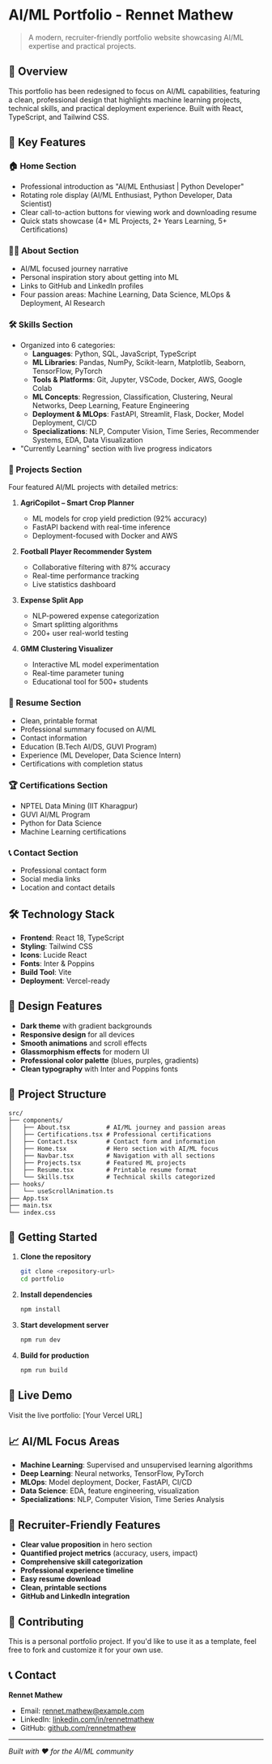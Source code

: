 # AI/ML Portfolio - Rennet Mathew

> A modern, recruiter-friendly portfolio website showcasing AI/ML expertise and practical projects.

## 🚀 Overview

This portfolio has been redesigned to focus on AI/ML capabilities, featuring a clean, professional design that highlights machine learning projects, technical skills, and practical deployment experience. Built with React, TypeScript, and Tailwind CSS.

## 🎯 Key Features

### 🏠 Home Section
- Professional introduction as "AI/ML Enthusiast | Python Developer"
- Rotating role display (AI/ML Enthusiast, Python Developer, Data Scientist)
- Clear call-to-action buttons for viewing work and downloading resume
- Quick stats showcase (4+ ML Projects, 2+ Years Learning, 5+ Certifications)

### 👨‍💻 About Section
- AI/ML focused journey narrative
- Personal inspiration story about getting into ML
- Links to GitHub and LinkedIn profiles
- Four passion areas: Machine Learning, Data Science, MLOps & Deployment, AI Research

### 🛠️ Skills Section
- Organized into 6 categories:
  - **Languages**: Python, SQL, JavaScript, TypeScript
  - **ML Libraries**: Pandas, NumPy, Scikit-learn, Matplotlib, Seaborn, TensorFlow, PyTorch
  - **Tools & Platforms**: Git, Jupyter, VSCode, Docker, AWS, Google Colab
  - **ML Concepts**: Regression, Classification, Clustering, Neural Networks, Deep Learning, Feature Engineering
  - **Deployment & MLOps**: FastAPI, Streamlit, Flask, Docker, Model Deployment, CI/CD
  - **Specializations**: NLP, Computer Vision, Time Series, Recommender Systems, EDA, Data Visualization
- "Currently Learning" section with live progress indicators

### 🚀 Projects Section
Four featured AI/ML projects with detailed metrics:

1. **AgriCopilot – Smart Crop Planner**
   - ML models for crop yield prediction (92% accuracy)
   - FastAPI backend with real-time inference
   - Deployment-focused with Docker and AWS

2. **Football Player Recommender System**
   - Collaborative filtering with 87% accuracy
   - Real-time performance tracking
   - Live statistics dashboard

3. **Expense Split App**
   - NLP-powered expense categorization
   - Smart splitting algorithms
   - 200+ user real-world testing

4. **GMM Clustering Visualizer**
   - Interactive ML model experimentation
   - Real-time parameter tuning
   - Educational tool for 500+ students

### 📄 Resume Section
- Clean, printable format
- Professional summary focused on AI/ML
- Contact information
- Education (B.Tech AI/DS, GUVI Program)
- Experience (ML Developer, Data Science Intern)
- Certifications with completion status

### 🏆 Certifications Section
- NPTEL Data Mining (IIT Kharagpur)
- GUVI AI/ML Program
- Python for Data Science
- Machine Learning certifications

### 📞 Contact Section
- Professional contact form
- Social media links
- Location and contact details

## 🛠️ Technology Stack

- **Frontend**: React 18, TypeScript
- **Styling**: Tailwind CSS
- **Icons**: Lucide React
- **Fonts**: Inter & Poppins
- **Build Tool**: Vite
- **Deployment**: Vercel-ready

## 🎨 Design Features

- **Dark theme** with gradient backgrounds
- **Responsive design** for all devices
- **Smooth animations** and scroll effects
- **Glassmorphism effects** for modern UI
- **Professional color palette** (blues, purples, gradients)
- **Clean typography** with Inter and Poppins fonts

## 📁 Project Structure

```
src/
├── components/
│   ├── About.tsx          # AI/ML journey and passion areas
│   ├── Certifications.tsx # Professional certifications
│   ├── Contact.tsx        # Contact form and information
│   ├── Home.tsx           # Hero section with AI/ML focus
│   ├── Navbar.tsx         # Navigation with all sections
│   ├── Projects.tsx       # Featured ML projects
│   ├── Resume.tsx         # Printable resume format
│   └── Skills.tsx         # Technical skills categorized
├── hooks/
│   └── useScrollAnimation.ts
├── App.tsx
├── main.tsx
└── index.css
```

## 🚀 Getting Started

1. **Clone the repository**
   ```bash
   git clone <repository-url>
   cd portfolio
   ```

2. **Install dependencies**
   ```bash
   npm install
   ```

3. **Start development server**
   ```bash
   npm run dev
   ```

4. **Build for production**
   ```bash
   npm run build
   ```

## 🔗 Live Demo

Visit the live portfolio: [Your Vercel URL]

## 📈 AI/ML Focus Areas

- **Machine Learning**: Supervised and unsupervised learning algorithms
- **Deep Learning**: Neural networks, TensorFlow, PyTorch
- **MLOps**: Model deployment, Docker, FastAPI, CI/CD
- **Data Science**: EDA, feature engineering, visualization
- **Specializations**: NLP, Computer Vision, Time Series Analysis

## 🎯 Recruiter-Friendly Features

- **Clear value proposition** in hero section
- **Quantified project metrics** (accuracy, users, impact)
- **Comprehensive skill categorization**
- **Professional experience timeline**
- **Easy resume download**
- **Clean, printable sections**
- **GitHub and LinkedIn integration**

## 🤝 Contributing

This is a personal portfolio project. If you'd like to use it as a template, feel free to fork and customize it for your own use.

## 📞 Contact

**Rennet Mathew**
- Email: rennet.mathew@example.com
- LinkedIn: [linkedin.com/in/rennetmathew](https://linkedin.com/in/rennetmathew)
- GitHub: [github.com/rennetmathew](https://github.com/rennetmathew)

---

*Built with ❤️ for the AI/ML community*